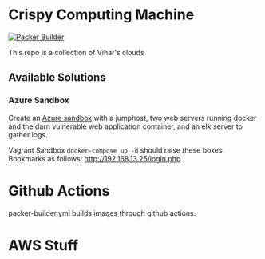 # Crispy Computing Machine

[![Packer Builder](https://github.com/vchokshi/crispy-computing-machine/actions/workflows/packer-builder.yml/badge.svg)](https://github.com/vchokshi/crispy-computing-machine/actions/workflows/packer-builder.yml)

This repo is a collection of Vihar's clouds

## Available Solutions

### Azure Sandbox

Create an [Azure sandbox](./roots/azure/useast) with a jumphost, two web servers running docker and the darn vulnerable web application container, and an elk server to gather logs.

Vagrant Sandbox
`docker-compose up -d` should raise these boxes. Bookmarks as follows:
http://192.168.13.25/login.php

# Github Actions

packer-builder.yml builds images through github actions.


# AWS Stuff

